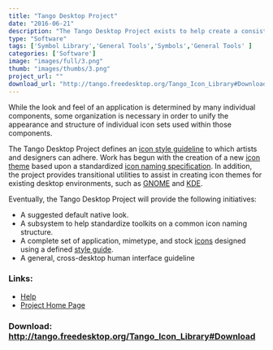 ```yaml
---
title: "Tango Desktop Project"
date: "2016-06-21"
description: "The Tango Desktop Project exists to help create a consistent graphical user interface experience for free and Open Source software."
type: "Software"
tags: ['Symbol Library','General Tools','Symbols','General Tools' ]
categories: ['Software']
image: "images/full/3.png"
thumb: "images/thumbs/3.png"
project_url: ""
download_url: "http://tango.freedesktop.org/Tango_Icon_Library#Download"
---
```

While the look and feel of an application is determined by many individual components, some organization is necessary in order to unify the appearance and structure of individual icon sets used within those components.

The Tango Desktop Project defines an <a guidelines="" href="" icon="" tango="" theme="" title="">icon style guideline</a> to which artists and designers can adhere. Work has begun with the creation of a new <a href="" icon="" library="" tango="" title="">icon theme</a> based upon a standardized <a href="" icon="" naming="" specification="" standard="" title="">icon naming specification</a>. In addition, the project provides transitional utilities to assist in creating icon themes for existing desktop environments, such as <a class="" external="" href="" http:="" nofollow="" rel="" text="" title="">GNOME</a> and <a class="" external="" href="" http:="" nofollow="" rel="" text="" title="">KDE</a>.

  
Eventually, the Tango Desktop Project will provide the following initiatives:

- A suggested default native look.
- A subsystem to help standardize toolkits on a common icon naming structure.
- A complete set of application, mimetype, and stock <a href="" icon="" library="" tango="" title="">icons</a> designed using a defined <a guidelines="" href="" icon="" tango="" theme="" title="">style guide</a>.
- A general, cross-desktop human interface guideline

### Links:
- <a href="http://www.oatsoft.org/Software/tango-desktop-project/help">Help</a>
- <a href="http://tango.freedesktop.org/Tango_Desktop_Project">Project Home Page</a>

### Download: http://tango.freedesktop.org/Tango_Icon_Library#Download 